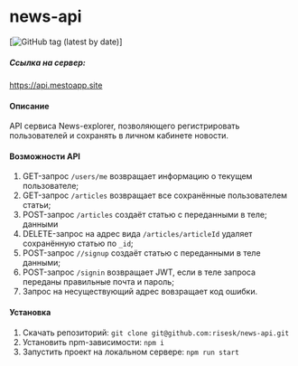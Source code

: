 # news-api
[![GitHub tag (latest by date)](https://img.shields.io/github/v/tag/risesk/news-api?label=version)]

##### Сcылка на сервер: 
https://api.mestoapp.site   

#### Описание
API сервиса News-explorer, позволяющего регистрировать пользователей и сохранять в личном кабинете новости.

#### Возможности API
1. GET-запрос ```/users/me``` возвращает информацию о текущем пользователе;
2. GET-запрос ```/articles``` возвращает все сохранённые пользователем статьи;
3. POST-запрос ```/articles``` создаёт статью с переданными в теле; данными
4. DELETE-запрос на адрес вида ```/articles/articleId``` удаляет сохранённую статью по ```_id```;
5. POST-запрос ```//signup``` создаёт статью с переданными в теле данными;
6. POST-запрос ```/signin``` возвращает JWT, если в теле запроса переданы правильные почта и пароль;
7. Запрос на несуществующий адрес вовзращает код ошибки.

#### Установка
1. Скачать репозиторий:
```git clone git@github.com:risesk/news-api.git```
2. Установить npm-зависимости:
```npm i```
3. Запустить проект на локальном сервере:
```npm run start```
